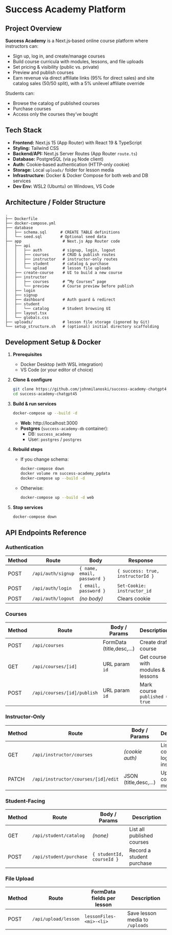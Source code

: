 # Success Academy Platform

## Project Overview
**Success Academy** is a Next.js‑based online course platform where instructors can:
- Sign up, log in, and create/manage courses  
- Build course curricula with modules, lessons, and file uploads  
- Set pricing & visibility (public vs. private)  
- Preview and publish courses  
- Earn revenue via direct affiliate links (95% for direct sales) and site catalog sales (50/50 split), with a 5% unilevel affiliate override  

Students can:
- Browse the catalog of published courses  
- Purchase courses  
- Access only the courses they’ve bought  

## Tech Stack
- **Frontend:** Next.js 15 (App Router) with React 19 & TypeScript  
- **Styling:** Tailwind CSS  
- **Backend/API:** Next.js Server Routes (App Router `route.ts`)  
- **Database:** PostgreSQL (via `pg` Node client)  
- **Auth:** Cookie‑based authentication (HTTP‑only cookie)  
- **Storage:** Local `uploads/` folder for lesson media  
- **Infrastructure:** Docker & Docker Compose for both web and DB services  
- **Dev Env:** WSL2 (Ubuntu) on Windows, VS Code  

## Architecture / Folder Structure
```
.
├── Dockerfile
├── docker-compose.yml
├── database
│   ├── schema.sql      # CREATE TABLE definitions
│   └── seed.sql        # Optional seed data
├── app                  # Next.js App Router code
│   ├── api
│   │   ├── auth         # signup, login, logout
│   │   ├── courses      # CRUD & publish routes
│   │   ├── instructor   # instructor‑only routes
│   │   ├── student      # catalog & purchase
│   │   └── upload       # lesson file uploads
│   ├── create-course    # UI to build a new course
│   ├── instructor
│   │   ├── courses      # “My Courses” page
│   │   └── preview      # Course preview before publish
│   ├── login
│   ├── signup
│   ├── dashboard        # Auth guard & redirect
│   ├── student
│   │   └── catalog      # Student browsing UI
│   ├── layout.tsx
│   └── globals.css
├── uploads/             # lesson file storage (ignored by Git)
└── setup_structure.sh   # (optional) initial directory scaffolding
```

## Development Setup & Docker

1. **Prerequisites**  
   - Docker Desktop (with WSL integration)  
   - VS Code (or your editor of choice)  

2. **Clone & configure**  
   ```bash
   git clone https://github.com/johnmilanoski/success-academy-chatgpt45.git
   cd success-academy-chatgpt45
   ```

3. **Build & run services**  
   ```bash
   docker-compose up --build -d
   ```
   - **Web**: http://localhost:3000  
   - **Postgres** (`success-academy-db` container):  
     - DB: `success_academy`  
     - User: `postgres` / `postgres`  

4. **Rebuild steps**  
   - If you change schema:  
     ```bash
     docker-compose down
     docker volume rm success-academy_pgdata
     docker-compose up --build -d
     ```
   - Otherwise:  
     ```bash
     docker-compose up --build -d web
     ```

5. **Stop services**  
   ```bash
   docker-compose down
   ```

## API Endpoints Reference

### Authentication
| Method | Route             | Body                          | Response                         |
| ------ | ----------------- | ----------------------------- | -------------------------------- |
| POST   | `/api/auth/signup`| `{ name, email, password }`   | `{ success: true, instructorId }`|
| POST   | `/api/auth/login` | `{ email, password }`         | `Set-Cookie: instructor_id`      |
| POST   | `/api/auth/logout`| _(no body)_                   | Clears cookie                    |

### Courses
| Method | Route                           | Body / Params             | Description                        |
| ------ | ------------------------------- | ------------------------- | ---------------------------------- |
| POST   | `/api/courses`                 | FormData (title,desc,…)    | Create draft course                |
| GET    | `/api/courses/[id]`            | URL param `id`             | Get course with modules & lessons  |
| POST   | `/api/courses/[id]/publish`    | URL param `id`             | Mark course `published = true`     |

### Instructor‑Only
| Method | Route                                           | Body / Params             | Description                               |
| ------ | ----------------------------------------------- | ------------------------- | -----------------------------------------  |
| GET    | `/api/instructor/courses`                       | _(cookie auth)_           | List all courses for logged‑in instructor |
| PATCH  | `/api/instructor/courses/[id]/edit`             | JSON (title,desc,…)       | Update course metadata                    |

### Student‑Facing
| Method | Route                         | Body / Params           | Description                     |
| ------ | ----------------------------- | ----------------------- | ------------------------------- |
| GET    | `/api/student/catalog`        | _(none)_                | List all published courses      |
| POST   | `/api/student/purchase`       | `{ studentId, courseId }` | Record a student purchase     |

### File Upload
| Method | Route                        | FormData fields per lesson | Description                |
| ------ | ---------------------------- | -------------------------- | -------------------------- |
| POST   | `/api/upload/lesson`         | `lessonFiles-<mi>-<li>`    | Save lesson media to `/uploads` |
